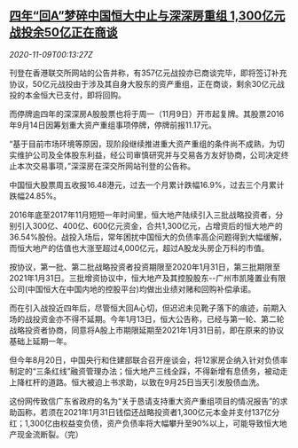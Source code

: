 <!--1604884995000-->
[四年“回A”梦碎中国恒大中止与深深房重组 1,300亿元战投余50亿正在商谈](https://cn.reuters.com/article/evergrandeshenzhen-realestate-1108-sun-idCNKBS27P00C)
------

<div><i>2020-11-09T00:13:27Z</i></div><p>刊登在香港联交所网站的公告并称，有357亿元战投亦已商谈完毕，即将签订补充协议，50亿元战投由于涉及其自身大股东的资产重组，正在商谈，剩余30亿元战投的本金恒大已支付，即将回购。</p><p>而停牌逾四年的深深房A股股票也将于周一（11月9日）开市起复牌。其股票2016年9月14日因筹划重大资产重组事项停牌，停牌前报11.17元。</p><p>“基于目前市场环境等原因，现阶段继续推进重大资产重组的条件尚不成熟，为切实维护公司及全体股东利益，经公司审慎研究并与交易各方友好协商，公司决定终止本次交易事项，”深深房在深交所网站刊登的公告称。</p><p>中国恒大股票周五收报16.48港元，过去一个月累计跌幅16.9%，过去三个月累计跌幅24.85%。</p><p>2016年底至2017年11月短短一年时间里，恒大地产陆续引入三批战略投资者，分别引入300亿、400亿、600亿元资金，合共1,300亿元，占增资后的恒大地产的36.54%股份。战投入场后，常年困扰中国恒大的负债率高企问题得到大幅缓解，而恒大地产的估值也大涨至超过4,000亿元，超过A股龙头房企万科的市值。</p><p>按协议，第一批、第二批战略投资者投资期限至2020年1月31日，第三批期限至2021年1月31日。三批增资协议中，恒大地产及其控股股东--广州市凯隆置业有限公司(中国恒大在中国内地的控股平台)均做出业绩对赌和回购补偿承诺。</p><p>而在引入战投近四年后，尽管恒大回A心切，但迟迟未见靴子落下的痕迹，前期入场的战投资金亦不得不延期。今年1月13日，恒大公告称，已经与第一轮、第二轮战略投资者协商，同意将A股上市期限延期至2021年1月31日前，即在原来的协议基础上延期一年。</p><p>但今年8月20日，中国央行和住建部联合召开座谈会，将12家房企纳入针对负债率制定的“三条红线”融资管理办法；恒大地产三线全踩，不得新增有息债务，被动走上降杠杆的道路。恒大被迫上书求助，以致在9月25日当天引发股债血洗。</p><p>这份网传致信广东省政府的名为“关于恳请支持重大资产重组项目的情况报告”的求助函称，若须在2021年1月31日钱偿还战略投资者1,300亿元本金并支付137亿分红；1,300亿由权益变负债，资产负债率将大幅攀升至90%以上，可能导致恒大地产现金流断裂。（完）</p>
